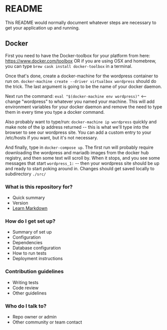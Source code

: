 # README #

This README would normally document whatever steps are necessary to get your application up and running.

## Docker ##

First you need to have the Docker-toolbox for your platform from here: https://www.docker.com/toolbox
OR if you are using OSX and homebrew, you can type `brew cask install docker-toolbox` in a terminal.

Once that's done, create a docker-machine for the wordpress container to run on.
`docker-machine create --driver virtualbox wordpress` should do the trick. The last argument is going to be the name of your docker daemon.

Next run the command: `eval "$(docker-machine env wordpress)"` <-- change "wordpress" to whatever you named your machine. This will add environment variables for your docker daemon and remove the need to type them in every time you type a docker command.

Also probably want to type/run: `docker-machine ip wordpress` quickly and make note of the ip address returned -- this is what we'll type into the browser to see our wordpress site. You can add a custom entry to your /etc/hosts if you want, but it's not necessary.

And finally, type in `docker-compose up`. The first run will probably require downloading the wordpress and mariadb images from the docker hub registry, and then some text will scroll by. When it stops, and you see some messages that start `wordpress_1:` -- then your wordpress site should be up and ready to start poking around in. Changes should get saved locally to subdirectory `./src/`


### What is this repository for? ###

* Quick summary
* Version
* [Learn Markdown](https://bitbucket.org/tutorials/markdowndemo)

### How do I get set up? ###

* Summary of set up
* Configuration
* Dependencies
* Database configuration
* How to run tests
* Deployment instructions

### Contribution guidelines ###

* Writing tests
* Code review
* Other guidelines

### Who do I talk to? ###

* Repo owner or admin
* Other community or team contact

